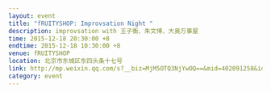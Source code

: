 ```yaml
---
layout: event
title: "fRUITYSHOP: Improvsation Night "
description: improvsation with 王子衡、朱文博、大奥万事屋
time: 2015-12-18 20:30:00 +8
endtime: 2015-12-18 10:30:00 +8
venue: fRUITYSHOP
location: 北京市东城区东四头条十七号
link: http://mp.weixin.qq.com/s?__biz=MjM5OTQ3NjYwOQ==&mid=402091258&idx=1&sn=41b67d0fc2f41b938e36c5979e9420ee&scene=1&srcid=12109MJCfcJ8YuFAhUtHKy2S&key=ac89cba618d2d976c6c522145d1ab2c4e94dfda4f59c908124554060df95b16d531119a9bd52fa98daf00ca2187ad194&ascene=0&uin=MTEwOTQ1NQ%3D%3D&devicetype=iMac+MacBookPro12%2C1+OSX+OSX+10.10.5+build(14F1021)&version=11000003&pass_ticket=Kq%2B4JK7wYcZbuTdHAccyT8AktqHJ9WdJr3FVu0q%2FWqM%3D
category: event
---
```

